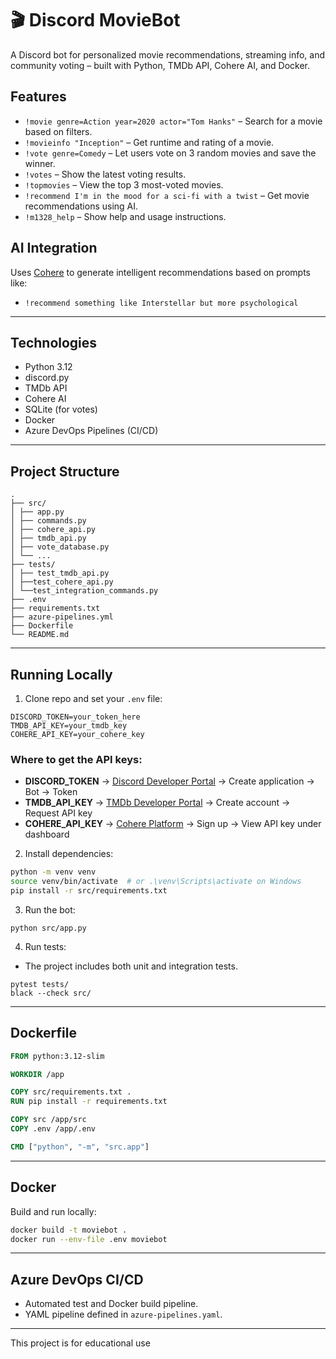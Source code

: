 # 🎬 Discord MovieBot

A Discord bot for personalized movie recommendations, streaming info, and community voting – built with Python, TMDb API, Cohere AI, and Docker.

## Features

- `!movie genre=Action year=2020 actor="Tom Hanks"` – Search for a movie based on filters.
- `!movieinfo "Inception"` – Get runtime and rating of a movie.
- `!vote genre=Comedy` – Let users vote on 3 random movies and save the winner.
- `!votes` – Show the latest voting results.
- `!topmovies` – View the top 3 most-voted movies.
- `!recommend I'm in the mood for a sci-fi with a twist` – Get movie recommendations using AI.
- `!m1328_help` – Show help and usage instructions.
## AI Integration
Uses [Cohere](https://cohere.com/) to generate intelligent recommendations based on prompts like:
- `!recommend something like Interstellar but more psychological`
---

## Technologies

- Python 3.12
- discord.py
- TMDb API
- Cohere AI
- SQLite (for votes)
- Docker
- Azure DevOps Pipelines (CI/CD)

---
## Project Structure
```text
.
├── src/
│ ├── app.py
│ ├── commands.py
│ ├── cohere_api.py
│ ├── tmdb_api.py
│ ├── vote_database.py
│ └── ...
├── tests/
│ ├── test_tmdb_api.py
│ ├──test_cohere_api.py
│ └──test_integration_commands.py
├── .env
├── requirements.txt
├── azure-pipelines.yml
├── Dockerfile
└── README.md
```
---
## Running Locally
1. Clone repo and set your `.env` file:
```token
DISCORD_TOKEN=your_token_here
TMDB_API_KEY=your_tmdb_key
COHERE_API_KEY=your_cohere_key
```
### Where to get the API keys:

- **DISCORD_TOKEN** → [Discord Developer Portal](https://discord.com/developers/applications) → Create application → Bot → Token  
- **TMDB_API_KEY** → [TMDb Developer Portal](https://developer.themoviedb.org/) → Create account → Request API key  
- **COHERE_API_KEY** → [Cohere Platform](https://cohere.com/) → Sign up → View API key under dashboard


2. Install dependencies:
```bash
python -m venv venv
source venv/bin/activate  # or .\venv\Scripts\activate on Windows
pip install -r src/requirements.txt
```
3. Run the bot:
```commandline
python src/app.py
```
4. Run tests:
- The project includes both unit and integration tests.
```testing
pytest tests/
black --check src/
```
---

## Dockerfile

```dockerfile
FROM python:3.12-slim

WORKDIR /app

COPY src/requirements.txt .
RUN pip install -r requirements.txt

COPY src /app/src
COPY .env /app/.env

CMD ["python", "-m", "src.app"]
```
---
## Docker

Build and run locally:

```bash
docker build -t moviebot .
docker run --env-file .env moviebot
```
---
## Azure DevOps CI/CD
- Automated test and Docker build pipeline.
- YAML pipeline defined in `azure-pipelines.yaml`.
---
This project is for educational use

